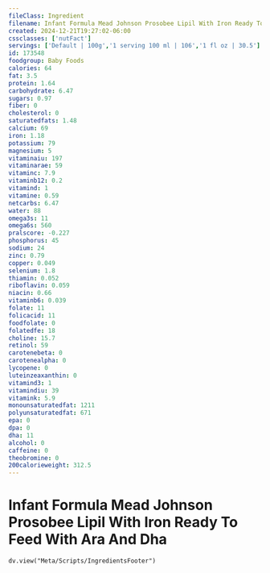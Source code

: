 ```yaml
---
fileClass: Ingredient
filename: Infant Formula Mead Johnson Prosobee Lipil With Iron Ready To Feed With Ara And Dha
created: 2024-12-21T19:27:02-06:00
cssclasses: ['nutFact']
servings: ['Default | 100g','1 serving 100 ml | 106','1 fl oz | 30.5']
id: 173548
foodgroup: Baby Foods
calories: 64
fat: 3.5
protein: 1.64
carbohydrate: 6.47
sugars: 0.97
fiber: 0
cholesterol: 0
saturatedfats: 1.48
calcium: 69
iron: 1.18
potassium: 79
magnesium: 5
vitaminaiu: 197
vitaminarae: 59
vitaminc: 7.9
vitaminb12: 0.2
vitamind: 1
vitamine: 0.59
netcarbs: 6.47
water: 88
omega3s: 11
omega6s: 560
pralscore: -0.227
phosphorus: 45
sodium: 24
zinc: 0.79
copper: 0.049
selenium: 1.8
thiamin: 0.052
riboflavin: 0.059
niacin: 0.66
vitaminb6: 0.039
folate: 11
folicacid: 11
foodfolate: 0
folatedfe: 18
choline: 15.7
retinol: 59
carotenebeta: 0
carotenealpha: 0
lycopene: 0
luteinzeaxanthin: 0
vitamind3: 1
vitamindiu: 39
vitamink: 5.9
monounsaturatedfat: 1211
polyunsaturatedfat: 671
epa: 0
dpa: 0
dha: 11
alcohol: 0
caffeine: 0
theobromine: 0
200calorieweight: 312.5
---
```


# Infant Formula Mead Johnson Prosobee Lipil With Iron Ready To Feed With Ara And Dha

```dataviewjs
dv.view("Meta/Scripts/IngredientsFooter")
```